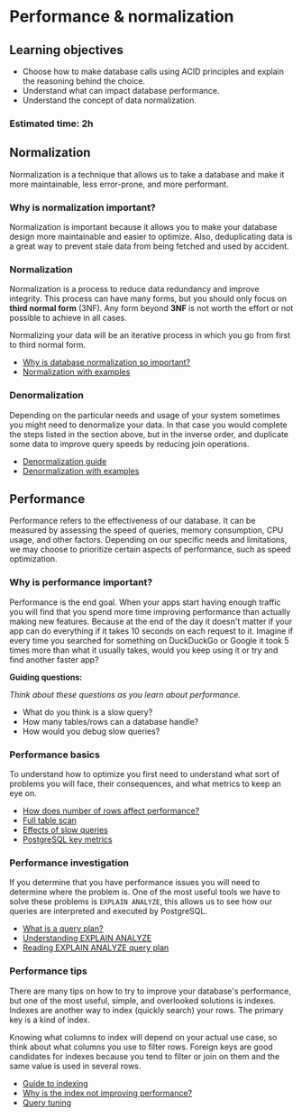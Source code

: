 # Performance & normalization

## Learning objectives
- Choose how to make database calls using ACID principles and explain the reasoning behind the choice.
- Understand what can impact database performance.
- Understand the concept of data normalization.

### Estimated time: 2h

## Normalization
Normalization is a technique that allows us to take a database and make it more maintainable, less error-prone, and more performant.

### Why is normalization important?
Normalization is important because it allows you to make your database design more maintainable and easier to optimize. Also, deduplicating data is a great way to prevent stale data from being fetched and used by accident.

### Normalization
Normalization is a process to reduce data redundancy and improve integrity. This process can have many forms, but you should only focus on **third normal form** (3NF). Any form beyond **3NF** is not worth the effort or not possible to achieve in all cases.

Normalizing your data will be an iterative process in which you go from first to third normal form.

- [Why is database normalization so important?](https://blog.saleslayer.com/why-is-database-normalization-so-important)
- [Normalization with examples](https://www.sqlservercentral.com/articles/database-normalization-in-sql-with-examples)

### Denormalization
Depending on the particular needs and usage of your system sometimes you might need to denormalize your data. In that case you would complete the steps listed in the section above, but in the inverse order, and duplicate some data to improve query speeds by reducing join operations.

- [Denormalization guide](https://www.vertabelo.com/blog/denormalization-when-why-and-how/)
- [Denormalization with examples](https://rubygarage.org/blog/database-denormalization-with-examples)

## Performance
Performance refers to the effectiveness of our database. It can be measured by assessing the speed of queries, memory consumption, CPU usage, and other factors. Depending on our specific needs and limitations, we may choose to prioritize certain aspects of performance, such as speed optimization.

### Why is performance important?
Performance is the end goal. When your apps start having enough traffic you will find that you spend more time improving performance than actually making new features. Because at the end of the day it doesn't matter if your app can do everything if it takes 10 seconds on each request to it. Imagine if every time you searched for something on DuckDuckGo or Google it took 5 times more than what it usually takes, would you keep using it or try and find another faster app?

**Guiding questions:**

*Think about these questions as you learn about performance.*

- What do you think is a slow query?
- How many tables/rows can a database handle?
- How would you debug slow queries?

### Performance basics
To understand how to optimize you first need to understand what sort of problems you will face, their consequences, and what metrics to keep an eye on.

- [How does number of rows affect performance?](https://stackoverflow.com/a/20024772)
- [Full table scan](https://www.datasprings.com/help/dnn-tutorials/artmid/535/articleid/57/sql-server-performance-situations-full-table-scans)
- [Effects of slow queries](https://orangematter.solarwinds.com/2018/01/17/slow-queries-move-fast-to-fix-them/)
- [PostgreSQL key metrics](https://blogs.manageengine.com/application-performance-2/appmanager/2020/04/27/key-metrics-for-postgresql-performance-monitoring.html)

### Performance investigation
If you determine that you have performance issues you will need to determine where the problem is. One of the most useful tools we have to solve these problems is `EXPLAIN ANALYZE`, this allows us to see how our queries are interpreted and executed by PostgreSQL.

- [What is a query plan?](https://dataschool.com/sql-optimization/what-is-a-query-plan/)
- [Understanding EXPLAIN ANALYZE](https://www.youtube.com/watch?v=Kdjz2e8HYPU)
- [Reading EXPLAIN ANALYZE query plan](https://thoughtbot.com/blog/reading-an-explain-analyze-query-plan)

### Performance tips
There are many tips on how to try to improve your database's performance, but one of the most useful, simple, and overlooked solutions is indexes. Indexes are another way to index (quickly search) your rows. The primary key is a kind of index.

Knowing what columns to index will depend on your actual use case, so think about what columns you use to filter rows. Foreign keys are good candidates for indexes because you tend to filter or join on them and the same value is used in several rows.

- [Guide to indexing](https://dataschool.com/sql-optimization/how-indexing-works/)
- [Why is the index not improving performance?](https://stackoverflow.com/questions/44597408/why-this-index-doesnt-improve-query-performance)
- [Query tuning](https://www.geekytidbits.com/performance-tuning-postgres/#query-tuning)
